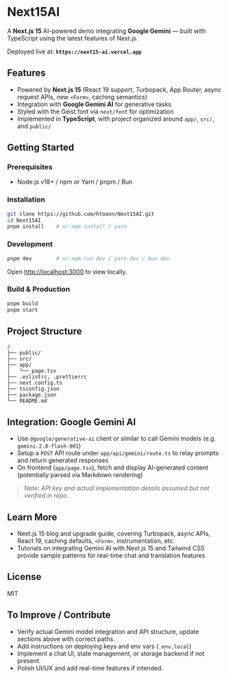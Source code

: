 # Next15AI

A **Next.js 15** AI-powered demo integrating **Google Gemini** — built with TypeScript using the latest features of Next.js.

Deployed live at: **`https://next15-ai.vercel.app`**

## Features

- Powered by **Next.js 15** (React 19 support, Turbopack, App Router, async request APIs, new `<Form>`, caching semantics)
- Integration with **Google Gemini AI** for generative tasks
- Styled with the Geist font via `next/font` for optimization
- Implemented in **TypeScript**, with project organized around `app/`, `src/`, and `public/`

## Getting Started

### Prerequisites

- Node.js v18+ / npm or Yarn / pnpm / Bun

### Installation

```bash
git clone https://github.com/htoann/Next15AI.git
cd Next15AI
pnpm install    # or npm install / yarn
```

### Development

```bash
pnpm dev        # or npm run dev / yarn dev / bun dev
```

Open [http://localhost:3000](http://localhost:3000) to view locally.

### Build & Production

```bash
pnpm build
pnpm start
```

## Project Structure

```
/
├── public/
├── src/
├── app/
│   └── page.tsx
├── .eslintrc, .prettierrc
├── next.config.ts
├── tsconfig.json
├── package.json
└── README.md
```

## Integration: Google Gemini AI

- Use `@google/generative-ai` client or similar to call Gemini models (e.g. `gemini-2.0-flash-001`)
- Setup a `POST` API route under `app/api/gemini/route.ts` to relay prompts and return generated responses
- On frontend (`app/page.tsx`), fetch and display AI-generated content (potentially parsed via Markdown rendering)

> *Note: API key and actual implementation details assumed but not verified in repo.*

## Learn More

- Next.js 15 blog and upgrade guide, covering Turbopack, async APIs, React 19, caching defaults, `<Form>`, instrumentation, etc.
- Tutorials on integrating Gemini AI with Next.js 15 and Tailwind CSS provide sample patterns for real-time chat and translation features

## License

MIT

## To Improve / Contribute

- Verify actual Gemini model integration and API structure, update sections above with correct paths.
- Add instructions on deploying keys and env vars (`.env.local`)
- Implement a chat UI, state management, or storage backend if not present.
- Polish UI/UX and add real-time features if intended.